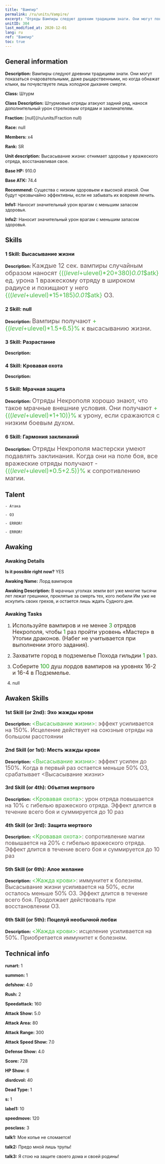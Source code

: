 ```yaml
---
title: "Вампир"
permalink: /ru/units/Vampire/
excerpt: "Отряды Вампиры следуют древним традициям знати. Они могут показаться очаровательными, даже рыцарственными, но когда обнажат клыки, вы почувствуете лишь холодное дыхание смерти."
unitID: 304
last_modified_at: 2020-12-01
lang: ru
ref: "Вампир"
toc: true
---
```

## General information
 **Description:** Вампиры следуют древним традициям знати. Они могут показаться очаровательными, даже рыцарственными, но когда обнажат клыки, вы почувствуете лишь холодное дыхание смерти.

 **Class:** Штурм

 **Class Description:** Штурмовые отряды атакуют задний ряд, нанося дополнительный урон стрелковым отрядам и заклинателям.

 **Fraction:** [null](/ru/units/Fraction null)

 **Race:** null

 **Members:** x4

 **Rank:** SR

 **Unit description:** Высасывание жизни: отнимает здоровье у вражеского отряда, восстанавливая свое.

 **Base HP:** 910.0

 **Base ATK:** 74.4

 **Recommend:** Существа с низким здоровьем и высокой атакой. Они будут чрезвычайно эффективны, если не забывать их вовремя лечить.

 **Info1:** Наносит значительный урон врагам с меньшим запасом здоровья.

 **Info2:** Наносит значительный урон врагам с меньшим запасом здоровья.

## Skills
### 1 Skill: Высасывание жизни
 **Description:** <span style="color: #645252;font-size:20px">Каждые 12 сек. вампиры случайным образом наносят </span><span style="color: black"><span style="color: #48b946;font-size:20px">{(($level+$ulevel)*20+380)*0.01*$atk}</span><span style="color: black"><span style="color: #645252;font-size:20px"> ед. урона 1 вражескому отряду в широком радиусе и похищают у него </span><span style="color: black"><span style="color: #48b946;font-size:20px">{(($level+$ulevel)*15+185)*0.01*$atk}</span><span style="color: black"><span style="color: #645252;font-size:20px"> ОЗ.</span><span style="color: black">

### 2 Skill: null
 **Description:** <span style="color: #645252;font-size:20px">Вампиры получают </span><span style="color: black"><span style="color: #48b946;font-size:20px">+{($level+$ulevel)*1.5+6.5}%</span><span style="color: black"><span style="color: #645252;font-size:20px"> к высасыванию жизни.</span><span style="color: black">

### 3 Skill: Разрастание
 **Description:** 

### 4 Skill: Кровавая охота
 **Description:** 

### 5 Skill: Мрачная защита
 **Description:** <span style="color: #645252;font-size:20px">Отряды Некрополя хорошо знают, что такое мрачные внешние условия. Они получают </span><span style="color: black"><span style="color: #48b946;font-size:20px">+{(($level+$ulevel)*1+10)}%</span><span style="color: black"><span style="color: #645252;font-size:20px"> к урону, если сражаются с низким боевым духом.</span><span style="color: black">

### 6 Skill: Гармония заклинаний
 **Description:** <span style="color: #645252;font-size:20px">Отряды Некрополя мастерски умеют подавлять заклинания. Когда они на поле боя, все вражеские отряды получают -</span><span style="color: black"><span style="color: #48b946;font-size:20px">{(($level+$ulevel)*0.5+2.5)}%</span><span style="color: black"><span style="color: #645252;font-size:20px"> к сопротивлению магии.</span><span style="color: black">

## Talent

    - Атака

    - ОЗ

    - ERROR!

    - ERROR!

## Awaking
### Awaking Details
 **Is it possible right now?** YES

 **Awaking Name:** Лорд вампиров

 **Awaking Description:** В мрачных уголках земли вот уже многие тысячи лет лежат грешники, проклятые за смерть тех, кого любили Им уже не искупить своих грехов, и остается лишь ждать Судного дня.

### Awaking Tasks
 1. <span style="color: #3c2a1e;font-size:18px">Используйте вампиров и не менее </span><span style="color: #1ca216;font-size:18px">3</span><span style="color: #3c2a1e;font-size:18px"> отрядов Некрополя, чтобы </span><span style="color: #1ca216;font-size:18px">1</span><span style="color: #3c2a1e;font-size:18px"> раз пройти уровень «Мастер» в Утопии драконов. (Набег не учитывается при выполнении этого задания).</span>

 2. <span style="color: #3c2a1e;font-size:18px">Захватите город в подземелье Похода гильдии </span><span style="color: #1ca216;font-size:18px">1</span><span style="color: #3c2a1e;font-size:18px"> раз.</span>

 3. <span style="color: #3c2a1e;font-size:18px">Соберите </span><span style="color: #1ca216;font-size:18px">100</span><span style="color: #3c2a1e;font-size:18px"> душ лордов вампиров на уровнях 16-2 и 16-4 в Подземелье.</span>

 4. null

## Awaken Skills

### 1st Skill (or 2nd): Эхо жажды крови
 **Description:** <span style="color: #48b946;font-size:18px"><Высасывание жизни></span><span style="color: #645252;font-size:18px">: эффект усиливается на 150%. Исцеление действует на союзные отряды на большом расстоянии</span>

### 2nd Skill (or 1st): Месть жажды крови
 **Description:** <span style="color: #48b946;font-size:18px"><Высасывание жизни></span><span style="color: #645252;font-size:18px">: эффект усилен до 150%. Когда в первый раз остается меньше 50% ОЗ, срабатывает <Высасывание жизни></span>

### 3rd Skill (or 4th): Объятия мертвого
 **Description:** <span style="color: #48b946;font-size:18px"><Кровавая охота></span><span style="color: #645252;font-size:18px">: урон отряда повышается на 10% с гибелью вражеского отряда. Эффект длится в течение всего боя и суммируется до 10 раз</span>

### 4th Skill (or 3rd): Защита мертвого
 **Description:** <span style="color: #48b946;font-size:18px"><Кровавая охота></span><span style="color: #645252;font-size:18px">: сопротивление магии повышается на 20% с гибелью вражеского отряда. Эффект длится в течение всего боя и суммируется до 10 раз</span>

### 5th Skill (or 6th): Алое желание
 **Description:** <span style="color: #48b946;font-size:18px"><Жажда крови></span><span style="color: #645252;font-size:18px">: иммунитет к болезням. Высасывание жизни усиливается на 50%, если осталось меньше 50% ОЗ. Эффект длится в течение всего боя. Продолжает действовать при восстановлении ОЗ.</span>

### 6th Skill (or 5th): Поцелуй необычной любви
 **Description:** <span style="color: #48b946;font-size:18px"><Жажда крови></span><span style="color: #645252;font-size:18px">: исцеление усиливается на 50%. Приобретается иммунитет к болезням.</span>

## Technical info
 **runart:** 1

 **summon:** 1

 **defshow:** 4.0

 **Rush:** 2

 **Speedattack:** 160

 **Attack Show:** 5.0

 **Attack Area:** 80

 **Attack Range:** 300

 **Attack Speed Show:** 7.0

 **Defense Show:** 4.0

 **Score:** 728

 **HP Show:** 6

 **disrdcvol:** 40

 **Dead Type:** 1

 **s:** 1

 **label1:** 10

 **speedmove:** 120

 **posclass:** 3

 **talk1:** Мое копье не сломается!

 **talk2:** Предо мной лишь трупы!

 **talk3:** Я стою на защите своего дома и своей родины!

